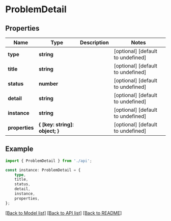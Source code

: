 # ProblemDetail


## Properties

Name | Type | Description | Notes
------------ | ------------- | ------------- | -------------
**type** | **string** |  | [optional] [default to undefined]
**title** | **string** |  | [optional] [default to undefined]
**status** | **number** |  | [optional] [default to undefined]
**detail** | **string** |  | [optional] [default to undefined]
**instance** | **string** |  | [optional] [default to undefined]
**properties** | **{ [key: string]: object; }** |  | [optional] [default to undefined]

## Example

```typescript
import { ProblemDetail } from './api';

const instance: ProblemDetail = {
    type,
    title,
    status,
    detail,
    instance,
    properties,
};
```

[[Back to Model list]](../README.md#documentation-for-models) [[Back to API list]](../README.md#documentation-for-api-endpoints) [[Back to README]](../README.md)
